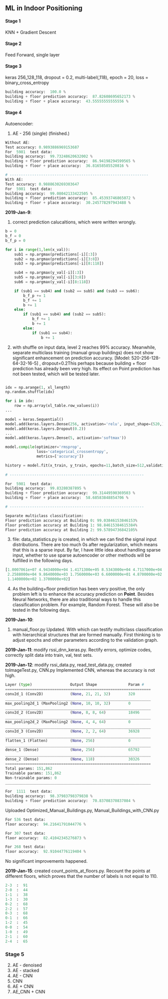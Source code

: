 ## ML in Indoor Positioning

#### Stage 1
KNN + Gradient Descent

#### Stage 2
Feed Forward, single layer

#### Stage 3
keras 256_128_118, dropout = 0.2, multi-label(,118), epoch = 20, loss = binary_cross_entropy
```python
building accuracy:  100.0 %
building + floor prediction accuracy:  87.82608695652173 %
building + floor + place accuracy:  43.55555555555556 %
```

#### Stage 4
Autoencoder:
1. AE - 256 (single) (finished.)
```python
Without AE:
Test accuracy: 0.9893886969153687
For  5981  test data:
building accuracy:  99.73248620632002 %
building + floor prediction accuracy:  86.94198294599565 %
building + floor + place accuracy:  36.81658585520816 %

# --------------------------------------------------------------
With AE:
Test accuracy: 0.9888630269303647
For  5981  test data:
building accuracy:  99.08042133422505 %
building + floor prediction accuracy:  85.45393746865072 %
building + floor + place accuracy:  30.245778297943488 %
```
**2019-Jan-9**: 
1. correct prediction calucaltions, which were written wrongly.
```python
b = 0
b_f = 0
b_f_p = 0

for i in range(1,len(x_val)):
    sub1 = np.argmax(predictions[-i][:3])
    sub2 = np.argmax(predictions[-i][3:8])
    sub3 = np.argmax(predictions[-i][8:118])

    sub4 = np.argmax(y_val[-i][:3])
    sub5 = np.argmax(y_val[-i][3:8])
    sub6 = np.argmax(y_val[-i][8:118])

    if (sub1 == sub4) and (sub2 == sub5) and (sub3 == sub6):
        b_f_p += 1
        b_f += 1
        b += 1
    else:
        if (sub1 == sub4) and (sub2 == sub5):
            b_f += 1
            b += 1
        else:
            if (sub1 == sub4):
                b += 1
```
2. with shuffle on input data, level 2 reaches 99% accuracy. Meanwhile, separate multiclass training (manual group buildings) does not show significant enhancement on prediction accuracy. [Model: 520-256-128-64-32-16-5] , dropout=0.2This perhaps because building + floor prediction has already been very high. Its effect on Point prediction has not been tested, which will be tested later. 
```python

idx = np.arange(1, xl_length)
np.random.shuffle(idx)

for i in idx:
    row = np.array(xl_table.row_values(i))
...

model = keras.Sequential()
model.add(keras.layers.Dense(256, activation='relu', input_shape=(520,)))
model.add(keras.layers.Dropout(0.2))
...
model.add(keras.layers.Dense(5, activation='softmax'))

model.compile(optimizer='rmsprop',
              loss='categorical_crossentropy',
              metrics=['accuracy'])

history = model.fit(x_train, y_train, epochs=11,batch_size=512,validation_data=(x_val,y_val))
        
# ------------------------------------------------------------

For  5981  test data:
building accuracy:  99.83280387895 %
building + floor prediction accuracy:  99.31449590369503 %
building + floor + place accuracy:  58.68583848854706 %

# ------------------------------------------------------------

Separate multiclass classification: 
Floor prediction accuracy at Building 0: 99.03846153846153%
Floor prediction accuracy at Building 1: 98.84615384615384%
Floor prediction accuracy at Building 2: 99.57894736842105%
```
3. file: data_statistics.py is created, in which we can find the signal input distributions. There are too much 0s after regularization, which means that this is a sparse input. By far, I have little idea about handling sparse input, whether to use sparse autoencoder or other methods will be fulfilled in the following days.

```python
[1.0007061e+07 4.9434000e+04 1.4171300e+05 8.5343000e+04 4.7117000e+04
 2.2588000e+04 9.8640000e+03 1.7560000e+03 6.6000000e+01 4.8700000e+02
 1.1400000e+02 1.3700000e+02]
 ```

4. As the building+floor prediction has been very positive, the only problem left is to enhance the accuracy prediction on **Point**. Besides Neural Networks, there are also traditional ways to handle this classification problem. For example, Random Forest. These will also be tested in the following days. 

**2019-Jan-10**: 
1. manual_floor.py Updated. With which can testify multiclass classification with hierarchical structures that are formed manually. First thinking is to adjust epochs and other parameters according to the validation graph. 

**2019-Jan-11**:
modify rssi_dnn_keras.py. Rectify errors, optimize codes, correctly split data into train, val, test sets.

**2019-Jan-12**:
modify rssi_data.py, read_test_data.py, created toImageTest.py, CNN.py
Implemented CNN, whereas the accuracy is not high.
```python
Layer (type)                 Output Shape              Param #
=================================================================
conv2d_1 (Conv2D)            (None, 21, 21, 32)        320
_________________________________________________________________
max_pooling2d_1 (MaxPooling2 (None, 10, 10, 32)        0
_________________________________________________________________
conv2d_2 (Conv2D)            (None, 8, 8, 64)          18496
_________________________________________________________________
max_pooling2d_2 (MaxPooling2 (None, 4, 4, 64)          0
_________________________________________________________________
conv2d_3 (Conv2D)            (None, 2, 2, 64)          36928
_________________________________________________________________
flatten_1 (Flatten)          (None, 256)               0
_________________________________________________________________
dense_1 (Dense)              (None, 256)               65792
_________________________________________________________________
dense_2 (Dense)              (None, 118)               30326
=================================================================
Total params: 151,862
Trainable params: 151,862
Non-trainable params: 0
_________________________________________________________________

For  1111  test data:
building accuracy:  98.37983798379838 %
building + floor prediction accuracy:  70.83708370837084 %
```
Uploaded Optimized_Manual_Buildings.py, Manual_Buildings_with_CNN.py
```python
For 536 test data:
floor accuracy:  94.21641791044776 %

For 307 test data:
floor accuracy:  82.41042345276873 %

For 268 test data:
floor accuracy:  92.91044776119404 %
```
No significant improvements happened. 

**2019-Jan-15**:
created count_points_at_floors.py. Recount the points at different floors, which proves that the number of labels is not equal to 110.
```python
2-3  :  91
2-0  :  44
1-1  :  38
1-3  :  30
0-2  :  68
2-2  :  57
0-3  :  68
0-1  :  66
1-2  :  45
0-0  :  54
1-0  :  49
2-1  :  60
2-4  :  65
```

### Stage 5 
2. AE - denoised
3. AE - stacked
4. AE - CNN
5. CNN
6. AE + CNN
7. AE_CNN + CNN
